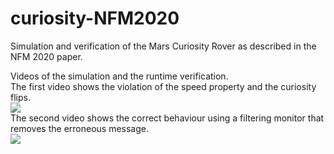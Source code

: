 # curiosity-NFM2020
Simulation and verification of the Mars Curiosity Rover as described in the NFM 2020 paper.

Videos of the simulation and the runtime verification.   
The first video shows the violation of the speed property and the curiosity flips.   
[![](https://i9.ytimg.com/vi/XWdY0sjHsQI/mq2.jpg?sqp=CL39pvEF&rs=AOn4CLAK8q8mKUs9Bvhu1cAkguJSwxNMRA)](https://www.youtube.com/watch?v=XWdY0sjHsQI)   
The second video shows the correct behaviour using a filtering monitor that removes the erroneous message.   
[![](https://i9.ytimg.com/vi/9icYD06Wsy8/mq2.jpg?sqp=COL9pvEF&rs=AOn4CLB7ziJmmzN5lYqd--aL_zs43ZrBNA)](https://www.youtube.com/watch?v=9icYD06Wsy8)
